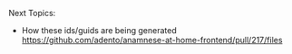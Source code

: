 Next Topics: 
  - How these ids/guids are being generated https://github.com/adento/anamnese-at-home-frontend/pull/217/files
